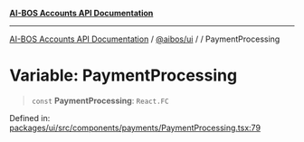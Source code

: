 [**AI-BOS Accounts API Documentation**](../../../README.md)

***

[AI-BOS Accounts API Documentation](../../../README.md) / [@aibos/ui](../README.md) / [](../README.md) / PaymentProcessing

# Variable: PaymentProcessing

> `const` **PaymentProcessing**: `React.FC`

Defined in: [packages/ui/src/components/payments/PaymentProcessing.tsx:79](https://github.com/pohlai88/accounts/blob/48103fb36d28b2b9bfb33472b6de2f719773cde9/packages/ui/src/components/payments/PaymentProcessing.tsx#L79)
